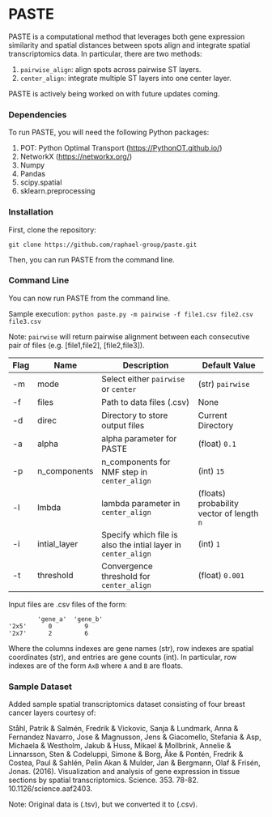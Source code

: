 # PASTE

PASTE is a computational method that leverages both gene expression similarity and spatial distances between spots align and integrate spatial transcriptomics data. In particular, there are two methods:
1. `pairwise_align`: align spots across pairwise ST layers.
2. `center_align`: integrate multiple ST layers into one center layer.

PASTE is actively being worked on with future updates coming. 

### Dependencies

To run PASTE, you will need the following Python packages:
1. POT: Python Optimal Transport (https://PythonOT.github.io/)
2. NetworkX (https://networkx.org/)
3. Numpy
4. Pandas 
5. scipy.spatial
6. sklearn.preprocessing

### Installation

First, clone the repository:

`git clone https://github.com/raphael-group/paste.git`

Then, you can run PASTE from the command line.


### Command Line

You can now run PASTE from the command line. 

Sample execution: `python paste.py -m pairwise -f file1.csv file2.csv file3.csv`

Note: `pairwise` will return pairwise alignment between each consecutive pair of files (e.g. \[file1,file2\], \[file2,file3\]).

| Flag | Name | Description | Default Value |
| --- | --- | --- | --- |
| -m | mode | Select either `pairwise` or `center` | (str) `pairwise` |
| -f | files | Path to data files (.csv) | None |
| -d | direc | Directory to store output files | Current Directory |
| -a | alpha | alpha parameter for PASTE | (float) `0.1` |
| -p | n_components | n_components for NMF step in `center_align` | (int) `15` |
| -l | lmbda | lambda parameter in `center_align` | (floats) probability vector of length `n`  |
| -i | intial_layer | Specify which file is also the intial layer in `center_align` | (int) `1` |
| -t | threshold | Convergence threshold for `center_align` | (float) `0.001` |

Input files are .csv files of the form:

```
       	'gene_a'  'gene_b'
'2x5'	   0         9      
'2x7'	   2         6      
```
Where the columns indexes are gene names (str), row indexes are spatial coordinates (str), and entries are gene counts (int). In particular, row indexes are of the form `AxB` where `A` and `B` are floats.

### Sample Dataset

Added sample spatial transcriptomics dataset consisting of four breast cancer layers courtesy of:

Ståhl, Patrik & Salmén, Fredrik & Vickovic, Sanja & Lundmark, Anna & Fernandez Navarro, Jose & Magnusson, Jens & Giacomello, Stefania & Asp, Michaela & Westholm, Jakub & Huss, Mikael & Mollbrink, Annelie & Linnarsson, Sten & Codeluppi, Simone & Borg, Åke & Pontén, Fredrik & Costea, Paul & Sahlén, Pelin Akan & Mulder, Jan & Bergmann, Olaf & Frisén, Jonas. (2016). Visualization and analysis of gene expression in tissue sections by spatial transcriptomics. Science. 353. 78-82. 10.1126/science.aaf2403. 

Note: Original data is (.tsv), but we converted it to (.csv).
